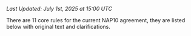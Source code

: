 *Last Updated: July 1st, 2025 at 15:00 UTC*

There are 11 core rules for the current NAP10 agreement, they are listed below with original text and clarifications. 